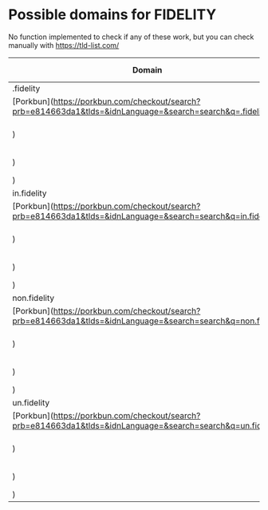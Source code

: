 # Possible domains for FIDELITY

No function implemented to check if any of these work, but you can check manually with https://tld-list.com/

| Domain | Porkbun | NameCheap | Google Domains |
|---|---|---|---|
| .fidelity | [Porkbun](https://porkbun.com/checkout/search?prb=e814663da1&tlds=&idnLanguage=&search=search&q=.fidelity) | [Namecheap](https://www.namecheap.com/domains/registration/results/?domain=.fidelity) | [Google](https://domains.google.com/registrar/search?searchTerm=.fidelity) |
| in.fidelity | [Porkbun](https://porkbun.com/checkout/search?prb=e814663da1&tlds=&idnLanguage=&search=search&q=in.fidelity) | [Namecheap](https://www.namecheap.com/domains/registration/results/?domain=in.fidelity) | [Google](https://domains.google.com/registrar/search?searchTerm=in.fidelity) |
| non.fidelity | [Porkbun](https://porkbun.com/checkout/search?prb=e814663da1&tlds=&idnLanguage=&search=search&q=non.fidelity) | [Namecheap](https://www.namecheap.com/domains/registration/results/?domain=non.fidelity) | [Google](https://domains.google.com/registrar/search?searchTerm=non.fidelity) |
| un.fidelity | [Porkbun](https://porkbun.com/checkout/search?prb=e814663da1&tlds=&idnLanguage=&search=search&q=un.fidelity) | [Namecheap](https://www.namecheap.com/domains/registration/results/?domain=un.fidelity) | [Google](https://domains.google.com/registrar/search?searchTerm=un.fidelity) |
